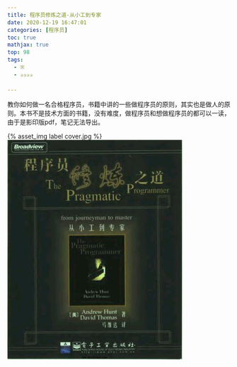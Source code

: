 ```yaml
---
title: 程序员修炼之道-从小工到专家
date: 2020-12-19 16:47:01
categories: [程序员]
toc: true
mathjax: true
top: 98
tags:
  - ※  
  - ✰✰✰✰
  
---
```




教你如何做一名合格程序员，书籍中讲的一些做程序员的原则，其实也是做人的原则。本书不是技术方面的书籍，没有难度，做程序员和想做程序员的都可以一读，由于是影印版pdf，笔记无法导出。

{% asset_img label cover.jpg %}
![](程序员修炼之道-从小工到专家/cover.jpg)
